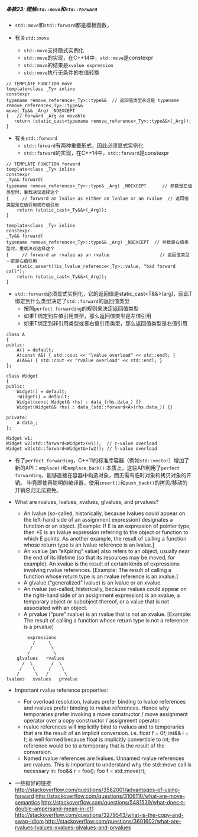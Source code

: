 ##### 条款23: 理解`std::move`和`std::forward`
- `std::move`和`std::forward`都是模板函数，

- 有关`std::move`
  + `std::move`支持隐式实例化
  + `std::move`的实现，在C++14中，`std::move`是constexpr
  + `std::move`的结果是`xvalue expression`
  + `std::move`执行无条件的右值转换
```
// TEMPLATE FUNCTION move
template<class _Ty> inline
constexpr
typename remove_reference<_Ty>::type&&  // 返回值类型永远是 typename remove_reference<_Ty>::type&&
move(_Ty&& _Arg) _NOEXCEPT
{	// forward _Arg as movable
   return (static_cast<typename remove_reference<_Ty>::type&&>(_Arg));
}
```

- 有关`std::forward`
  + `std::forward`有两种重载形式，因此必须显式实例化
  + `std::forward`的实现，在C++14中，`std::forward`是constexpr
```
// TEMPLATE FUNCTION forward
template<class _Ty> inline
constexpr
_Ty&& forward(
typename remove_reference<_Ty>::type& _Arg) _NOEXCEPT      // 参数是左值类型时，重载决议选择这个
{	  // forward an lvalue as either an lvalue or an rvalue  // 返回值类型是左值引用或右值引用
    return (static_cast<_Ty&&>(_Arg));
}

template<class _Ty> inline
constexpr
_Ty&& forward(
typename remove_reference<_Ty>::type&& _Arg) _NOEXCEPT  // 参数是右值类型时，重载决议选择这个
{	  // forward an rvalue as an rvalue                   // 返回值类型一定是右值引用
    static_assert(!is_lvalue_reference<_Ty>::value, "bad forward call");
    return (static_cast<_Ty&&>(_Arg));
}
```
- `std::forward`必须显式实例化，它的返回值是static_cast<T&&>(arg)，因此T绑定到什么类型决定了`std::forward`的返回值类型
  + 按照`perfect forwarding`的规则来决定返回值类型
  + 如果T绑定到左值引用类型，那么返回值类型是左值引用
  + 如果T绑定到非引用类型或者右值引用类型，那么返回值类型是右值引用

```
class A
{
public:
    A() = default;
    A(const A&) { std::cout << "lvalue overload" << std::endl; }
    A(A&&) { std::cout << "rvalue overload" << std::endl; }
};

class Widget
{
public:
    Widget() = default;
    ~Widget() = default;
    Widget(const Widget& rhs) : data_(rhs.data_) {}
    Widget(Widget&& rhs) : data_(std::forward<A>(rhs.data_)) {}
    
private:
    A data_;
};

Widget w1;
Widget w2(std::forward<Widget>(w1));  // r-value overload
Widget w3(std::forward<Widget&>(w2)); // l-value overload
```

- 有了`perfect forwarding`，C++11的标准库容器（例如`std::vector`）增加了新的API：`emplace()`和`emplace_back()`
本质上，这些API利用了`perfect forwarding`，能够直接在容器中构造对象，而无需有临时对象和拷贝对象的开销。
毕竟即使再聪明的编译器，使用`insert()`和`push_back()`的拷贝/移动的开销总归无法避免。

- What are rvalues, lvalues, xvalues, glvalues, and prvalues?
  + An lvalue (so-called, historically, because lvalues could appear on the left-hand side of an assignment expression) designates a function or an object. [Example: If E is an expression of pointer type, then *E is an lvalue expression referring to the object or function to which E points. As another example, the result of calling a function whose return type is an lvalue reference is an lvalue.]
  + An xvalue (an “eXpiring” value) also refers to an object, usually near the end of its lifetime (so that its resources may be moved, for example). An xvalue is the result of certain kinds of expressions involving rvalue references. [Example: The result of calling a function whose return type is an rvalue reference is an xvalue.]
  + A glvalue (“generalized” lvalue) is an lvalue or an xvalue.
  + An rvalue (so-called, historically, because rvalues could appear on the right-hand side of an assignment expression) is an xvalue, a temporary object or subobject thereof, or a value that is not associated with an object.
  + A prvalue (“pure” rvalue) is an rvalue that is not an xvalue. [Example: The result of calling a function whose return type is not a reference is a prvalue]
```
        expressions
          /     \
         /       \
        /         \
    glvalues   rvalues
      /  \       /  \
     /    \     /    \
    /      \   /      \
lvalues   xvalues   prvalue
```
- Important rvalue reference properties:
  + For overload resolution, lvalues prefer binding to lvalue references and rvalues prefer binding to rvalue references. Hence why temporaries prefer invoking a move constructor / move assignment operator over a copy constructor / assignment operator.
  + rvalue references will implicitly bind to rvalues and to temporaries that are the result of an implicit conversion. i.e. float f = 0f; int&& i = f; is well formed because float is implicitly convertible to int; the reference would be to a temporary that is the result of the conversion.
  + Named rvalue references are lvalues. Unnamed rvalue references are rvalues. This is important to understand why the std::move call is necessary in: foo&& r = foo(); foo f = std::move(r);

- 一些极好的链接  
http://stackoverflow.com/questions/3582001/advantages-of-using-forward
http://stackoverflow.com/questions/3106110/what-are-move-semantics
http://stackoverflow.com/questions/5481539/what-does-t-double-ampersand-mean-in-c11
http://stackoverflow.com/questions/3279543/what-is-the-copy-and-swap-idiom
http://stackoverflow.com/questions/3601602/what-are-rvalues-lvalues-xvalues-glvalues-and-prvalues
